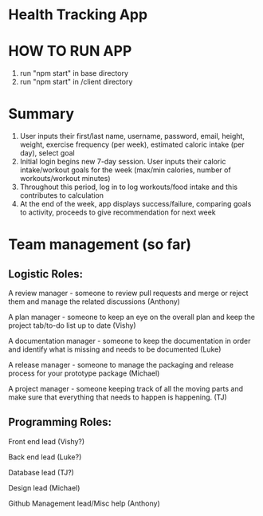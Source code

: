 # Health Tracking App

# HOW TO RUN APP

1. run "npm start" in base directory
2. run "npm start" in /client directory

# Summary 

1. User inputs their first/last name, username, password, email, height, weight, exercise frequency (per week), estimated caloric intake (per day), select goal
2. Initial login begins new 7-day session. User inputs their caloric intake/workout goals for the week (max/min calories, number of workouts/workout minutes)
3. Throughout this period, log in to log workouts/food intake and this contributes to calculation
4. At the end of the week, app displays success/failure, comparing goals to activity, proceeds to give recommendation for next week

# Team management (so far)

## Logistic Roles:

A review manager - someone to review pull requests and merge or reject them and manage the related discussions (Anthony)

A plan manager - someone to keep an eye on the overall plan and keep the project tab/to-do list up to date (Vishy)

A documentation manager - someone to keep the documentation in order and identify what is missing and needs to be documented (Luke)

A release manager - someone to manage the packaging and release process for your prototype package (Michael)

A project manager - someone keeping track of all the moving parts and make sure that everything that needs to happen is happening. (TJ)

## Programming Roles:

Front end lead (Vishy?)

Back end lead (Luke?)

Database lead (TJ?)

Design lead (Michael)

Github Management lead/Misc help (Anthony)

